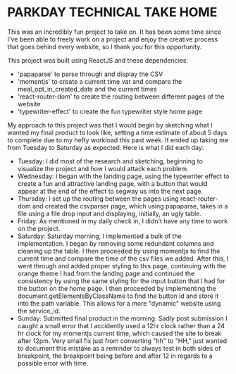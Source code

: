# PARKDAY TECHNICAL TAKE HOME

This was an incredibly fun project to take on. It has been some time since I've been able to freely work on a project and enjoy the creative process that goes behind every website, so I thank you for this opportunity.

This project was built using ReactJS and these dependencies:
- 'papaparse' to parse through and display the CSV
- 'momentjs' to create a current time var and compare the meal_opt_in_created_date and the current times
- 'react-router-dom' to create the routing between different pages of the website
- 'typewriter-effect' to create the fun typewriter style home page

My approach to this project was that I would begin by sketching what I wanted my final product to look like, setting a time estimate of about 5 days to complete due to my hefty workload this past week. It ended up taking me from Tuesday to Saturday as expected. Here is what I did each day:
- Tuesday: I did most of the research and sketching, beginning to visualize the project and how I would attack each problem.
- Wednesday: I began with the landing page, using the typewriter effect to create a fun and attractive landing page, with a button that would appear at the end of the effect to segway us into the next page.
- Thursday: I set up the routing between the pages using react-router-dom and created the csvparser page, which using papaparse, takes in a file using a file drop input and displaying, initially, an ugly table.
- Friday: As mentioned in my daily check in, I didn't have any time to work on the project.
- Saturday: Saturday morning, I implemented a bulk of the implementation. I began by removing some redundant columns and cleaning up the table. I then proceeded by using momentjs to find the current time and compare the time of the csv files we added. After this, I went through and added proper styling to this page, continuing with the orange theme I had from the landing page and continued the consistency by using the same styling for the input button that I had for the button on the home page. I then proceeded by implementing the document.getElementsByClassName to find the button id and store it into the path variable. This allows for a more "dynamic" website using the service_id.
- Sunday: Submitted final product in the morning. Sadly post submission I caught a small error that I accidently used a 12hr clock rather than a 24 hr clock for my momentjs current time, which caused the site to break after 12pm. Very small fix just from converting "hh" to "HH," just wanted to document this mistake as a reminder to always test in both sides of breakpoint, the breakpoint being before and after 12 in regards to a possible error with time. 
